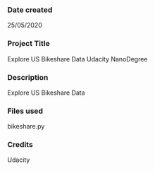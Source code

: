 ### Date created
25/05/2020

### Project Title
Explore US Bikeshare Data Udacity NanoDegree

### Description
Explore US Bikeshare Data

### Files used
bikeshare.py

### Credits
Udacity
